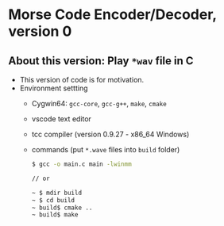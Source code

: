 # Morse Code Encoder/Decoder, version 0

## About this version: Play `*wav` file in C

- This version of code is for motivation.
- Environment settting
  - Cygwin64: `gcc-core`, `gcc-g++`, `make`, `cmake`
  - vscode text editor
  - tcc compiler (version 0.9.27 - x86_64 Windows)
  - commands (put `*.wave` files into `build` folder)

    ```cmd
    $ gcc -o main.c main -lwinmm

    // or

    ~ $ mdir build
    ~ $ cd build
    ~ build$ cmake ..
    ~ build$ make
    ```
